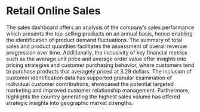 # Retail Online Sales
 The sales dashboard offers an analysis of the company’s sales performance which presents the top-selling products on an annual basis, hence enabling the identification of product demand fluctuations. The summary of total sales and product quantities facilitates the assessment of overall revenue progression over time.
 Additionally, the inclusivity of key financial metrics such as the average unit price and average order value offer insights into pricing strategies and customer purchasing behavior, where customers tend to purchase products that averagely priced at 3.29 dollars. The inclusion of customer identification data has supported granular examination of individual customer contributions, showcased the potential targeted marketing and improved customer relationship management. Furthermore, highlights the country generating the highest sales volume has offered strategic insights into geographic market strengths.

